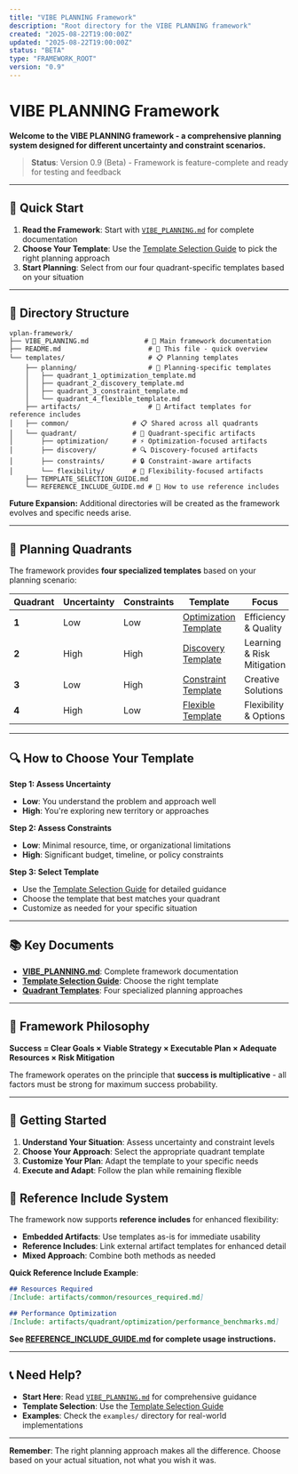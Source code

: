 ```yaml
---
title: "VIBE PLANNING Framework"
description: "Root directory for the VIBE PLANNING framework"
created: "2025-08-22T19:00:00Z"
updated: "2025-08-22T19:00:00Z"
status: "BETA"
type: "FRAMEWORK_ROOT"
version: "0.9"
---
```


# VIBE PLANNING Framework

**Welcome to the VIBE PLANNING framework - a comprehensive planning system designed for different uncertainty and constraint scenarios.**

> **Status**: Version 0.9 (Beta) - Framework is feature-complete and ready for testing and feedback

---

## 🚀 **Quick Start**

1. **Read the Framework**: Start with [`VIBE_PLANNING.md`](VIBE_PLANNING.md) for complete documentation
2. **Choose Your Template**: Use the [Template Selection Guide](templates/TEMPLATE_SELECTION_GUIDE.md) to pick the right planning approach
3. **Start Planning**: Select from our four quadrant-specific templates based on your situation

---

## 📁 **Directory Structure**

```
vplan-framework/
├── VIBE_PLANNING.md              # 🎯 Main framework documentation
├── README.md                      # 📖 This file - quick overview
└── templates/                     # 📋 Planning templates
    ├── planning/                  # 📝 Planning-specific templates
    │   ├── quadrant_1_optimization_template.md
    │   ├── quadrant_2_discovery_template.md
    │   ├── quadrant_3_constraint_template.md
    │   └── quadrant_4_flexible_template.md
    ├── artifacts/                 # 🔗 Artifact templates for reference includes
│   ├── common/                # 📋 Shared across all quadrants
│   └── quadrant/              # 🎯 Quadrant-specific artifacts
│       ├── optimization/      # ⚡ Optimization-focused artifacts
│       ├── discovery/         # 🔍 Discovery-focused artifacts
│       ├── constraints/       # 🔒 Constraint-aware artifacts
│       └── flexibility/       # 🎯 Flexibility-focused artifacts
    ├── TEMPLATE_SELECTION_GUIDE.md
    └── REFERENCE_INCLUDE_GUIDE.md # 📖 How to use reference includes
```

**Future Expansion:**
Additional directories will be created as the framework evolves and specific needs arise.

---

## 🎯 **Planning Quadrants**

The framework provides **four specialized templates** based on your planning scenario:

| Quadrant | Uncertainty | Constraints | Template | Focus |
|----------|-------------|-------------|----------|-------|
| **1** | Low | Low | [Optimization Template](templates/planning/quadrant_1_optimization_template.md) | Efficiency & Quality |
| **2** | High | High | [Discovery Template](templates/planning/quadrant_2_discovery_template.md) | Learning & Risk Mitigation |
| **3** | Low | High | [Constraint Template](templates/planning/quadrant_3_constraint_template.md) | Creative Solutions |
| **4** | High | Low | [Flexible Template](templates/planning/quadrant_4_flexible_template.md) | Flexibility & Options |

---

## 🔍 **How to Choose Your Template**

**Step 1: Assess Uncertainty**

- **Low**: You understand the problem and approach well
- **High**: You're exploring new territory or approaches

**Step 2: Assess Constraints**

- **Low**: Minimal resource, time, or organizational limitations
- **High**: Significant budget, timeline, or policy constraints

**Step 3: Select Template**

- Use the [Template Selection Guide](templates/TEMPLATE_SELECTION_GUIDE.md) for detailed guidance
- Choose the template that best matches your quadrant
- Customize as needed for your specific situation

---

## 📚 **Key Documents**

- **[VIBE_PLANNING.md](VIBE_PLANNING.md)**: Complete framework documentation
- **[Template Selection Guide](templates/TEMPLATE_SELECTION_GUIDE.md)**: Choose the right template
- **[Quadrant Templates](templates/planning/)**: Four specialized planning approaches

---

## 🎯 **Framework Philosophy**

**Success = Clear Goals × Viable Strategy × Executable Plan × Adequate Resources × Risk Mitigation**

The framework operates on the principle that **success is multiplicative** - all factors must be strong for maximum success probability.

---

## 🚀 **Getting Started**

1. **Understand Your Situation**: Assess uncertainty and constraint levels
2. **Choose Your Approach**: Select the appropriate quadrant template
3. **Customize Your Plan**: Adapt the template to your specific needs
4. **Execute and Adapt**: Follow the plan while remaining flexible

## 🔗 **Reference Include System**

The framework now supports **reference includes** for enhanced flexibility:

- **Embedded Artifacts**: Use templates as-is for immediate usability
- **Reference Includes**: Link external artifact templates for enhanced detail
- **Mixed Approach**: Combine both methods as needed

**Quick Reference Include Example**:

```markdown
## Resources Required
[Include: artifacts/common/resources_required.md]

## Performance Optimization
[Include: artifacts/quadrant/optimization/performance_benchmarks.md]
```

**See [REFERENCE_INCLUDE_GUIDE.md](templates/REFERENCE_INCLUDE_GUIDE.md) for complete usage instructions.**

---

## 📞 **Need Help?**

- **Start Here**: Read [`VIBE_PLANNING.md`](VIBE_PLANNING.md) for comprehensive guidance
- **Template Selection**: Use the [Template Selection Guide](templates/TEMPLATE_SELECTION_GUIDE.md)
- **Examples**: Check the `examples/` directory for real-world implementations

---

**Remember**: The right planning approach makes all the difference. Choose based on your actual situation, not what you wish it was.
